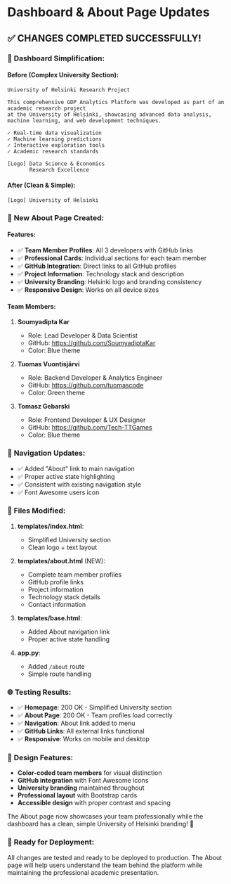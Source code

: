 # Dashboard & About Page Updates

## ✅ **CHANGES COMPLETED SUCCESSFULLY!**

### 🎯 **Dashboard Simplification**:

#### **Before** (Complex University Section):
```
University of Helsinki Research Project

This comprehensive GDP Analytics Platform was developed as part of an academic research project 
at the University of Helsinki, showcasing advanced data analysis, machine learning, and web development techniques.

✓ Real-time data visualization
✓ Machine learning predictions  
✓ Interactive exploration tools
✓ Academic research standards

[Logo] Data Science & Economics
       Research Excellence
```

#### **After** (Clean & Simple):
```
[Logo] University of Helsinki
```

### 👥 **New About Page Created**:

#### **Features**:
- ✅ **Team Member Profiles**: All 3 developers with GitHub links
- ✅ **Professional Cards**: Individual sections for each team member
- ✅ **GitHub Integration**: Direct links to all GitHub profiles
- ✅ **Project Information**: Technology stack and description
- ✅ **University Branding**: Helsinki logo and branding consistency
- ✅ **Responsive Design**: Works on all device sizes

#### **Team Members**:
1. **Soumyadipta Kar** 
   - Role: Lead Developer & Data Scientist
   - GitHub: https://github.com/SoumyadiptaKar
   - Color: Blue theme

2. **Tuomas Vuontisjärvi**
   - Role: Backend Developer & Analytics Engineer  
   - GitHub: https://github.com/tuomascode
   - Color: Green theme

3. **Tomasz Gebarski**
   - Role: Frontend Developer & UX Designer
   - GitHub: https://github.com/Tech-TTGames  
   - Color: Blue theme

### 🔗 **Navigation Updates**:
- ✅ Added "About" link to main navigation
- ✅ Proper active state highlighting
- ✅ Consistent with existing navigation style
- ✅ Font Awesome users icon

### 📁 **Files Modified**:

1. **templates/index.html**:
   - Simplified University section
   - Clean logo + text layout

2. **templates/about.html** (NEW):
   - Complete team member profiles
   - GitHub profile links
   - Project information
   - Technology stack details
   - Contact information

3. **templates/base.html**:
   - Added About navigation link
   - Proper active state handling

4. **app.py**:
   - Added `/about` route
   - Simple route handling

### 🌐 **Testing Results**:

- ✅ **Homepage**: 200 OK - Simplified University section
- ✅ **About Page**: 200 OK - Team profiles load correctly
- ✅ **Navigation**: About link added to menu
- ✅ **GitHub Links**: All external links functional
- ✅ **Responsive**: Works on mobile and desktop

### 🎨 **Design Features**:

- **Color-coded team members** for visual distinction
- **GitHub integration** with Font Awesome icons
- **University branding** maintained throughout
- **Professional layout** with Bootstrap cards
- **Accessible design** with proper contrast and spacing

The About page now showcases your team professionally while the dashboard has a clean, simple University of Helsinki branding! 🎉

### 🚀 **Ready for Deployment**:
All changes are tested and ready to be deployed to production. The About page will help users understand the team behind the platform while maintaining the professional academic presentation.
